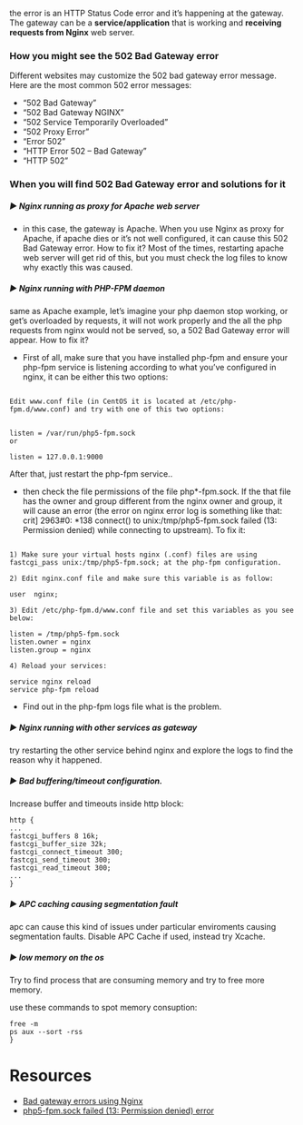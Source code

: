 

the error is an HTTP Status Code error and it’s happening at the gateway. The gateway can be a **service/application** that is working and **receiving requests from Nginx** web server.

### How you might see the 502 Bad Gateway error

Different websites may customize the 502 bad gateway error message. Here are the most common 502 error messages:

* “502 Bad Gateway”
* “502 Bad Gateway NGINX”
* “502 Service Temporarily Overloaded”
* “502 Proxy Error”
* “Error 502”
* “HTTP Error 502 – Bad Gateway”
* “HTTP 502”


### When you will find 502 Bad Gateway error and solutions for it

##### :arrow_forward: Nginx running as proxy for Apache web server 

- in this case, the gateway is Apache. When you use Nginx as proxy for Apache, if apache dies or it’s not well configured, it can cause this 502 Bad Gateway error. How to fix it? Most of the times, restarting apache web server will get rid of this, but you must check the log files to know why exactly this was caused.

#####  :arrow_forward: Nginx running with PHP-FPM daemon 

same as Apache example, let’s imagine your php daemon stop working, or get’s overloaded by requests, it will not work properly and the all the php requests from nginx would not be served, so, a 502 Bad Gateway error will appear. How to fix it? 

- First of all, make sure that you have installed php-fpm and ensure your php-fpm service is listening according to what you’ve configured in nginx, it can be either this two options:

```

Edit www.conf file (in CentOS it is located at /etc/php-fpm.d/www.conf) and try with one of this two options:


listen = /var/run/php5-fpm.sock
or

listen = 127.0.0.1:9000
```

After that, just restart the php-fpm service.. 

- then check the file permissions of the file php*-fpm.sock. If the that file has the owner and group different from the nginx owner and group, it will cause an error (the error on nginx error log is something like that: crit] 2963#0: *138 connect() to unix:/tmp/php5-fpm.sock failed (13: Permission denied) while connecting to upstream). To fix it:

```

1) Make sure your virtual hosts nginx (.conf) files are using fastcgi_pass unix:/tmp/php5-fpm.sock; at the php-fpm configuration.

2) Edit nginx.conf file and make sure this variable is as follow:

user  nginx;

3) Edit /etc/php-fpm.d/www.conf file and set this variables as you see below:

listen = /tmp/php5-fpm.sock
listen.owner = nginx
listen.group = nginx

4) Reload your services:

service nginx reload
service php-fpm reload
```

- Find out in the php-fpm logs file what is the problem.

##### :arrow_forward: Nginx running with other services as gateway 

try restarting the other service behind nginx and explore the logs to find the reason why it happened.

##### :arrow_forward: Bad buffering/timeout configuration.


Increase buffer and timeouts inside http block:

```
http {
...
fastcgi_buffers 8 16k;
fastcgi_buffer_size 32k;
fastcgi_connect_timeout 300;
fastcgi_send_timeout 300;
fastcgi_read_timeout 300;
...
}
```

##### :arrow_forward: APC caching causing segmentation fault

apc can cause this kind of issues under particular enviroments causing segmentation faults. Disable APC Cache if used, instead try Xcache.


##### :arrow_forward: low memory on the os

Try to find process that are consuming memory and try to free more memory.

use these commands to spot memory consuption:

```
free -m
ps aux --sort -rss
}
```


# Resources

* [Bad gateway errors using Nginx](https://www.scalescale.com/tips/nginx/502-bad-gateway-error-using-nginx/)
* [php5-fpm.sock failed (13: Permission denied) error](https://www.scalescale.com/tips/nginx/php5-fpm-sock-failed-13-permission-denied-error/)



